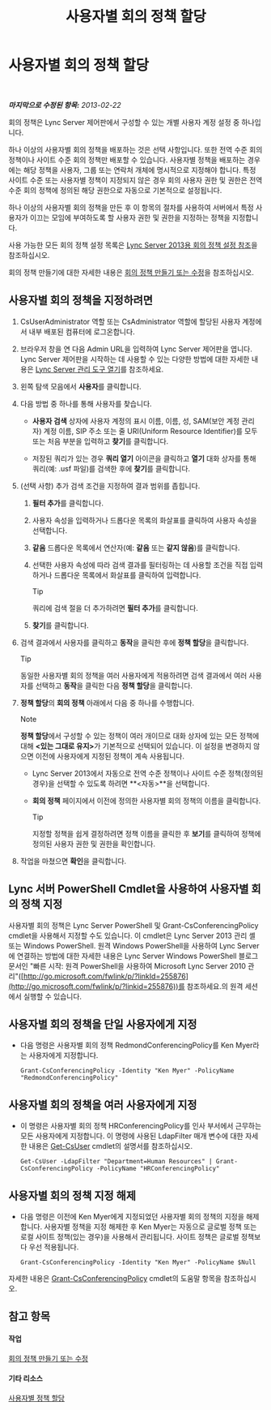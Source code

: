 ﻿---
title: 사용자별 회의 정책 할당
TOCTitle: 사용자별 회의 정책 할당
ms:assetid: 72f12c72-65f7-44fe-ab81-0f57cb2f87d1
ms:mtpsurl: https://technet.microsoft.com/ko-kr/library/Gg521015(v=OCS.15)
ms:contentKeyID: 49304020
ms.date: 08/24/2015
mtps_version: v=OCS.15
ms.translationtype: HT
---

# 사용자별 회의 정책 할당

 

_**마지막으로 수정된 항목:** 2013-02-22_

회의 정책은 Lync Server 제어판에서 구성할 수 있는 개별 사용자 계정 설정 중 하나입니다.

하나 이상의 사용자별 회의 정책을 배포하는 것은 선택 사항입니다. 또한 전역 수준 회의 정책이나 사이트 수준 회의 정책만 배포할 수 있습니다. 사용자별 정책을 배포하는 경우에는 해당 정책을 사용자, 그룹 또는 연락처 개체에 명시적으로 지정해야 합니다. 특정 사이트 수준 또는 사용자별 정책이 지정되지 않은 경우 회의 사용자 권한 및 권한은 전역 수준 회의 정책에 정의된 해당 권한으로 자동으로 기본적으로 설정됩니다.

하나 이상의 사용자별 회의 정책을 만든 후 이 항목의 절차를 사용하여 서버에서 특정 사용자가 이끄는 모임에 부여하도록 할 사용자 권한 및 권한을 지정하는 정책을 지정합니다.

사용 가능한 모든 회의 정책 설정 목록은 [Lync Server 2013용 회의 정책 설정 참조](lync-server-2013-conferencing-policy-settings-reference.md)을 참조하십시오.

회의 정책 만들기에 대한 자세한 내용은 [회의 정책 만들기 또는 수정](lync-server-2013-create-or-modify-a-conferencing-policy.md)을 참조하십시오.

## 사용자별 회의 정책을 지정하려면

1.  CsUserAdministrator 역할 또는 CsAdministrator 역할에 할당된 사용자 계정에서 내부 배포된 컴퓨터에 로그온합니다.

2.  브라우저 창을 연 다음 Admin URL을 입력하여 Lync Server 제어판을 엽니다. Lync Server 제어판을 시작하는 데 사용할 수 있는 다양한 방법에 대한 자세한 내용은 [Lync Server 관리 도구 열기](lync-server-2013-open-lync-server-administrative-tools.md)를 참조하세요.

3.  왼쪽 탐색 모음에서 **사용자**를 클릭합니다.

4.  다음 방법 중 하나를 통해 사용자를 찾습니다.
    
      - **사용자 검색** 상자에 사용자 계정의 표시 이름, 이름, 성, SAM(보안 계정 관리자) 계정 이름, SIP 주소 또는 줄 URI(Uniform Resource Identifier)를 모두 또는 처음 부분을 입력하고 **찾기**를 클릭합니다.
    
      - 저장된 쿼리가 있는 경우 **쿼리 열기** 아이콘을 클릭하고 **열기** 대화 상자를 통해 쿼리(예: .usf 파일)를 검색한 후에 **찾기**를 클릭합니다.

5.  (선택 사항) 추가 검색 조건을 지정하여 결과 범위를 좁힙니다.
    
    1.  **필터 추가**를 클릭합니다.
    
    2.  사용자 속성을 입력하거나 드롭다운 목록의 화살표를 클릭하여 사용자 속성을 선택합니다.
    
    3.  **같음** 드롭다운 목록에서 연산자(예: **같음** 또는 **같지 않음**)를 클릭합니다.
    
    4.  선택한 사용자 속성에 따라 검색 결과를 필터링하는 데 사용할 조건을 직접 입력하거나 드롭다운 목록에서 화살표를 클릭하여 입력합니다.
        

        > [!TIP]
        > 쿼리에 검색 절을 더 추가하려면 <STRONG>필터 추가</STRONG>를 클릭합니다.

    
    5.  **찾기**를 클릭합니다.

6.  검색 결과에서 사용자를 클릭하고 **동작**을 클릭한 후에 **정책 할당**을 클릭합니다.
    

    > [!TIP]
    > 동일한 사용자별 회의 정책을 여러 사용자에게 적용하려면 검색 결과에서 여러 사용자를 선택하고 <STRONG>동작</STRONG>을 클릭한 다음 <STRONG>정책 할당</STRONG>을 클릭합니다.



7.  **정책 할당**의 **회의 정책** 아래에서 다음 중 하나를 수행합니다.
    

    > [!NOTE]
    > <STRONG>정책 할당</STRONG>에서 구성할 수 있는 정책이 여러 개이므로 대화 상자에 있는 모든 정책에 대해 <STRONG>&lt;있는 그대로 유지&gt;</STRONG>가 기본적으로 선택되어 있습니다. 이 설정을 변경하지 않으면 이전에 사용자에게 지정된 정책이 계속 사용됩니다.

    
      - Lync Server 2013에서 자동으로 전역 수준 정책이나 사이트 수준 정책(정의된 경우)을 선택할 수 있도록 하려면 **\<자동\>**을 선택합니다.
    
      - **회의 정책** 페이지에서 이전에 정의한 사용자별 회의 정책의 이름을 클릭합니다.
        

        > [!TIP]
        > 지정할 정책을 쉽게 결정하려면 정책 이름을 클릭한 후 <STRONG>보기</STRONG>를 클릭하여 정책에 정의된 사용자 권한 및 권한을 확인합니다.



8.  작업을 마쳤으면 **확인**을 클릭합니다.

## Lync 서버 PowerShell Cmdlet을 사용하여 사용자별 회의 정책 지정

사용자별 회의 정책은 Lync Server PowerShell 및 Grant-CsConferencingPolicy cmdlet을 사용해서 지정할 수도 있습니다. 이 cmdlet은 Lync Server 2013 관리 셸 또는 Windows PowerShell. 원격 Windows PowerShell을 사용하여 Lync Server에 연결하는 방법에 대한 자세한 내용은 Lync Server Windows PowerShell 블로그 문서인 "빠른 시작: 원격 PowerShell을 사용하여 Microsoft Lync Server 2010 관리"([http://go.microsoft.com/fwlink/p/?linkId=255876](http://go.microsoft.com/fwlink/p/?linkid=255876))를 참조하세요.의 원격 세션에서 실행할 수 있습니다.

## 사용자별 회의 정책을 단일 사용자에게 지정

  - 다음 명령은 사용자별 회의 정책 RedmondConferencingPolicy를 Ken Myer라는 사용자에게 지정합니다.
    
        Grant-CsConferencingPolicy -Identity "Ken Myer" -PolicyName "RedmondConferencingPolicy"

## 사용자별 회의 정책을 여러 사용자에게 지정

  - 이 명령은 사용자별 회의 정책 HRConferencingPolicy를 인사 부서에서 근무하는 모든 사용자에게 지정합니다. 이 명령에 사용된 LdapFilter 매개 변수에 대한 자세한 내용은 [Get-CsUser](get-csuser.md) cmdlet의 설명서를 참조하십시오.
    
        Get-CsUser -LdapFilter "Department=Human Resources" | Grant-CsConferencingPolicy -PolicyName "HRConferencingPolicy"

## 사용자별 회의 정책 지정 해제

  - 다음 명령은 이전에 Ken Myer에게 지정되었던 사용자별 회의 정책의 지정을 해제합니다. 사용자별 정책을 지정 해제한 후 Ken Myer는 자동으로 글로벌 정책 또는 로컬 사이트 정책(있는 경우)을 사용해서 관리됩니다. 사이트 정책은 글로벌 정책보다 우선 적용됩니다.
    
        Grant-CsConferencingPolicy -Identity "Ken Myer" -PolicyName $Null

자세한 내용은 [Grant-CsConferencingPolicy](grant-csconferencingpolicy.md) cmdlet의 도움말 항목을 참조하십시오.

## 참고 항목

#### 작업

[회의 정책 만들기 또는 수정](lync-server-2013-create-or-modify-a-conferencing-policy.md)  

#### 기타 리소스

[사용자별 정책 할당](lync-server-2013-assigning-per-user-policies.md)

